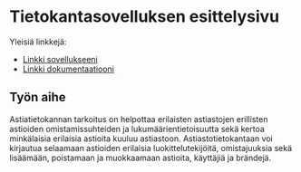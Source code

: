 ﻿# Tietokantasovelluksen esittelysivu

Yleisiä linkkejä:

* [Linkki sovellukseeni]( https://hanneras.users.cs.helsinki.fi/)
* [Linkki dokumentaatiooni](https://github.com/hannerasa/Tsoha-Bootstrap/blob/master/doc/dokumentaatio.pdf)

## Työn aihe

Astiatietokannan tarkoitus on helpottaa erilaisten astiastojen erillisten astioiden omistamissuhteiden ja lukumäärientietoisuutta sekä kertoa minkälaisia erilaisia astioita kuuluu astiastoon. 
Astiastotietokantaan voi kirjautua selaamaan astioiden erilaisia luokittelutekijöitä, omistajuuksia sekä lisäämään, poistamaan ja muokkaamaan astioita, käyttäjiä ja brändejä.
